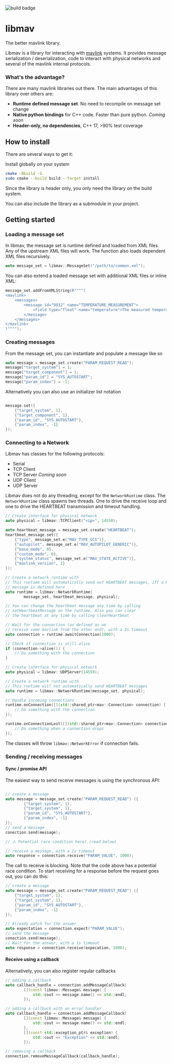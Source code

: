 ![build badge](https://github.com/Auterion/libmav/actions/workflows/test.yml/badge.svg)

# libmav

The better mavlink library.

Libmav is a library for interacting with [mavlink](https://mavlink.io) systems. 
It provides message serialization / deserialization, code to interact with physical 
networks and several of the mavlink internal protocols.

### What's the advantage?

There are many mavlink libraries out there. The main advantages of this library over others are:

- **Runtime defined message set**. No need to recompile on message set change
- **Native python bindings** for C++ code. Faster than pure python. *Coming soon*
- **Header-only, no dependencies**, C++ 17, >90% test coverage

## How to install

There are several ways to get it:

Install globally on your system
```bash
cmake -Bbuild -S.
sudo cmake --build build --target install
```
Since the library is header only, you only need the library on the build system.

You can also include the library as a submodule in your project.

## Getting started

### Loading a message set

In libmav, the message set is runtime defined and loaded from XML files.
Any of the upstream XML files will work. The function also loads dependent XML files
recursively.
```C++
auto message_set = libmav::MessageSet("/path/to/common.xml");
```

You can also extend a loaded message set with additional XML files or inline XML:

```C++
message_set.addFromXMLString(R""""(
<mavlink>
    <messages>
        <message id="9912" name="TEMPERATURE_MEASUREMENT">
            <field type="float" name="temperature">The measured temperature in degress C</field>
        </message>
    </messages>
</mavlink>
)"""");
```

### Creating messages

From the message set, you can instantiate and populate a message like so

```C++
auto message = message_set.create("PARAM_REQUEST_READ");
message["target_system"] = 1;
message["target_component"] = 1;
message["param_id"] = "SYS_AUTOSTART";
message["param_index"] = -1;
```

Alternatively you can also use an initializer list notation

```C++

message.set({
    {"target_system", 1},
    {"target_component", 1},
    {"param_id", "SYS_AUTOSTART"},
    {"param_index", -1}
});
```


### Connecting to a Network

Libmav has classes for the following protocols:
- Serial
- TCP Client
- TCP Server *Coming soon*
- UDP Client
- UDP Server

Libmav does not do any threading, except for the `NetworkRuntime` class.
The `NetworkRuntime` class spawns two threads. One to drive the receive
loop and one to drive the HEARTBEAT transmission and timeout handling.

```C++
// Create interface for physical network
auto physical = libmav::TCPClient("<ip>", 14550);

auto heartbeat_message = message_set.create("HEARTBEAT");
heartbeat_message.set({
    {"type", message_set.e("MAV_TYPE_GCS")},
    {"autopilot", message_set.e("MAV_AUTOPILOT_GENERIC")},
    {"base_mode", 0},
    {"custom_mode", 0},
    {"system_status", message_set.e("MAV_STATE_ACTIVE")},
    {"mavlink_version", 2}
});

// Create a network runtime with
// This runtime will automatically send out HEARTBEAT messages, iff a HEARTBEAT
// message is defined here
auto runtime = libmav::NetworkRuntime(
        message_set, heartbeat_message, physical);

// You can change the heartbeat message any time by calling
// setHeartbeatMessage on the runtime. Also you can clear
// the heartbeat at any time by calling clearHeartbeat

// Wait for the connection (as defined as we 
// receive some mavlink from the other end), with a 2s timeout
auto connection = runtime.awaitConnection(2000);

// Check if connection is still alive
if (connection->alive()) {
    // Do something with the connection
}
```

```C++
// Create interface for physical network
auto physical = libmav::UDPServer(14559);

// Create a network runtime with
// This runtime will not automatically send HEARTBEAT messages
auto runtime = libmav::NetworkRuntime(message_set, physical);

// Handle incoming connections
runtime.onConnection([](std::shared_ptr<mav::Connection> connection) {
    // Do something with the connection
});

runtime.onConnectionLost([](std::shared_ptr<mav::Connection> connection) {
    // Do something when a connection drops
});

```


The classes will throw `libmav::NetworkError` if connection fails.

### Sending / receiving messages

#### Sync / promise API

The easiest way to send receive messages is using the synchronous API:

```C++

// create a message
auto message = message_set.create("PARAM_REQUEST_READ") ({
        {"target_system", 1},
        {"target_system", 1},
        {"param_id", "SYS_AUTOSTART"},
        {"param_index", -1}
});
// send a message
conection.send(message);

// ⚠️ Potential race condition here! (read below)

// receive a message, with a 1s timeout
auto response = connection.receive("PARAM_VALUE", 1000);
```

The call to receive is blocking.
Note that the code above has a potential race condition. To start receiving
for a response before the request goes out, you can do this:

```C++
// create a message
auto message = message_set.create("PARAM_REQUEST_READ") ({
    {"target_system", 1},
    {"target_system", 1},
    {"param_id", "SYS_AUTOSTART"},
    {"param_index", -1}
});

// Already watch for the answer
auto expectation = connection.expect("PARAM_VALUE");
// send the message
conection.send(message);
// Wait for the answer, with a 1s timeout
auto response = connection.receive(expecation, 1000);
```

#### Receive using a callback

Alternatively, you can also register regular callbacks

```C++
// adding a callback
auto callback_handle = connection.addMessageCallback(
        [](const libmav::Message& message) {
            std::cout << message.name() << std::endl;
        });

// adding a callback with an error handler
auto callback_handle = connection.addMessageCallback(
        [](const libmav::Message& message) {
            std::cout << message.name() << std::endl;
        }, 
        [](const std::exception_ptr& exception) {
            std::cout << "Exception" << std::endl;
        });

// removing a callback
connection.removeMessageCallback(callback_handle);
```
